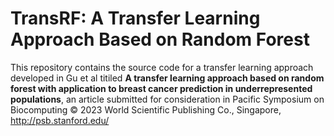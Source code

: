 # TransRF: A Transfer Learning Approach Based on Random Forest

This repository contains the source code for a transfer learning approach developed in Gu et al titiled **A transfer learning approach based on random forest with application to breast cancer prediction in underrepresented populations**, an article submitted for consideration in Pacific Symposium on Biocomputing © 2023 World Scientific Publishing Co., Singapore, http://psb.stanford.edu/
